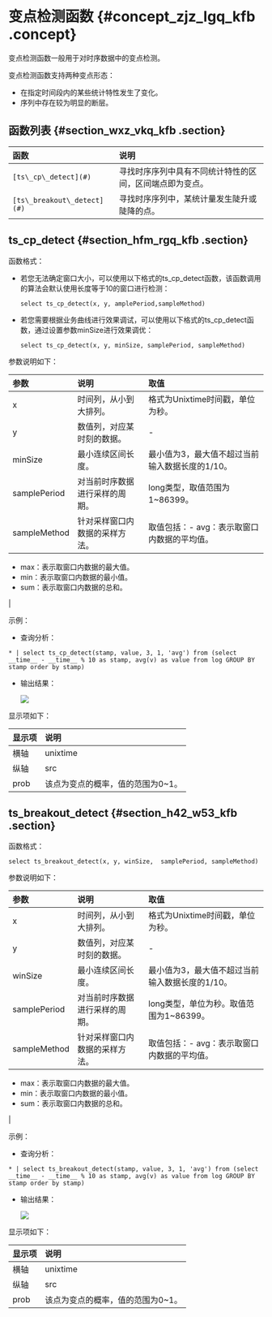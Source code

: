 # 变点检测函数 {#concept_zjz_lgq_kfb .concept}

变点检测函数一般用于对时序数据中的变点检测。

变点检测函数支持两种变点形态：

-   在指定时间段内的某些统计特性发生了变化。
-   序列中存在较为明显的断层。

## 函数列表 {#section_wxz_vkq_kfb .section}

|函数|说明|
|:-|:-|
|`[ts\_cp\_detect](#)`|寻找时序序列中具有不同统计特性的区间，区间端点即为变点。|
|`[ts\_breakout\_detect](#)`|寻找时序序列中，某统计量发生陡升或陡降的点。|

## ts\_cp\_detect {#section_hfm_rgq_kfb .section}

函数格式：

-   若您无法确定窗口大小，可以使用以下格式的ts\_cp\_detect函数，该函数调用的算法会默认使用长度等于10的窗口进行检测：

    ```
    select ts_cp_detect(x, y, amplePeriod,sampleMethod)
    ```

-   若您需要根据业务曲线进行效果调试，可以使用以下格式的ts\_cp\_detect函数，通过设置参数minSize进行效果调优：

    ```
    select ts_cp_detect(x, y, minSize, samplePeriod, sampleMethod) 
    ```


参数说明如下：

|参数|说明|取值|
|:-|:-|:-|
|x|时间列，从小到大排列。|格式为Unixtime时间戳，单位为秒。|
|y|数值列，对应某时刻的数据。|-|
|minSize|最小连续区间长度。|最小值为3，最大值不超过当前输入数据长度的1/10。|
|samplePeriod|对当前时序数据进行采样的周期。|long类型，取值范围为1~86399。|
|sampleMethod|针对采样窗口内数据的采样方法。|取值包括：-   avg：表示取窗口内数据的平均值。
-   max：表示取窗口内数据的最大值。
-   min：表示取窗口内数据的最小值。
-   sum：表示取窗口内数据的总和。

|

示例：

-   查询分析：

```
* | select ts_cp_detect(stamp, value, 3, 1, 'avg') from (select __time__ - __time__ % 10 as stamp, avg(v) as value from log GROUP BY stamp order by stamp) 
```

-   输出结果：

    ![](http://static-aliyun-doc.oss-cn-hangzhou.aliyuncs.com/assets/img/23349/154338423113552_zh-CN.png)


显示项如下：

|显示项|说明|
|:--|:-|
|横轴|unixtime|数据的时间戳，单位为秒，例如1537071480。|
|纵轴|src|未滤波前的数据，例如1956092.7647745228。|
|prob|该点为变点的概率，值的范围为0~1。|

## ts\_breakout\_detect {#section_h42_w53_kfb .section}

函数格式：

```
select ts_breakout_detect(x, y, winSize,  samplePeriod, sampleMethod) 
```

参数说明如下：

|参数|说明|取值|
|:-|:-|:-|
|x|时间列，从小到大排列。|格式为Unixtime时间戳，单位为秒。|
|y|数值列，对应某时刻的数据。|-|
|winSize|最小连续区间长度。|最小值为3，最大值不超过当前输入数据长度的1/10。|
|samplePeriod|对当前时序数据进行采样的周期。|long类型，单位为秒。取值范围为1~86399。|
|sampleMethod|针对采样窗口内数据的采样方法。|取值包括：-   avg：表示取窗口内数据的平均值。
-   max：表示取窗口内数据的最大值。
-   min：表示取窗口内数据的最小值。
-   sum：表示取窗口内数据的总和。

|

示例：

-   查询分析：

```
* | select ts_breakout_detect(stamp, value, 3, 1, 'avg') from (select __time__ - __time__ % 10 as stamp, avg(v) as value from log GROUP BY stamp order by stamp) 
```

-   输出结果：

    ![](http://static-aliyun-doc.oss-cn-hangzhou.aliyuncs.com/assets/img/23349/154338423113553_zh-CN.png)


显示项如下：

|显示项|说明|
|:--|:-|
|横轴|unixtime|数据的时间戳，单位为秒，例如1537071480。|
|纵轴|src|未滤波前的数据，例如1956092.7647745228。|
|prob|该点为变点的概率，值的范围为0~1。|

